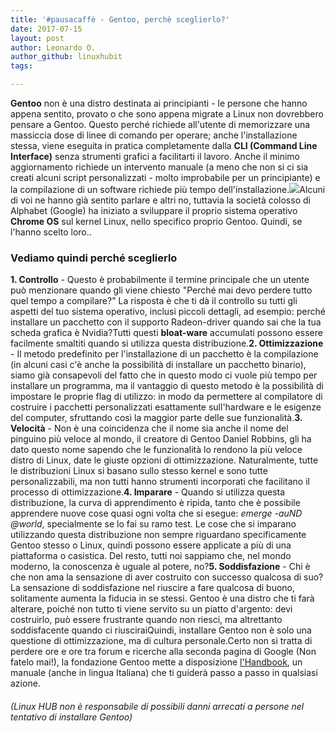 ```yaml
---
title: '#pausacaffè - Gentoo, perchè sceglierlo?'
date: 2017-07-15
layout: post
author: Leonardo O.
author_github: linuxhubit
tags:

---
```

**Gentoo** non è una distro destinata ai principianti - le persone che hanno appena sentito, provato o che sono appena migrate a Linux non dovrebbero pensare a Gentoo. Questo perché richiede all'utente di memorizzare una massiccia dose di linee di comando per operare; anche l'installazione stessa, viene eseguita in pratica completamente dalla **CLI (Command Line Interface)** senza strumenti grafici a facilitarti il lavoro. Anche il minimo aggiornamento richiede un intervento manuale (a meno che non si ci sia creati alcuni script personalizzati - molto improbabile per un principiante) e la compilazione di un software richiede più tempo dell'installazione.![](https://linuxhub.it/wordpress/wp-content/uploads/2017/07/chrome-os_763996_full.jpg)Alcuni di voi ne hanno già sentito parlare e altri no, tuttavia la società colosso di Alphabet (Google) ha iniziato a sviluppare il proprio sistema operativo **Chrome OS** sul kernel Linux, nello specifico proprio Gentoo. Quindi, se l'hanno scelto loro..

### Vediamo quindi perché sceglierlo

**1\. Controllo** - Questo è probabilmente il termine principale che un utente può menzionare quando gli viene chiesto "Perché mai devo perdere tutto quel tempo a compilare?" La risposta è che ti dà il controllo su tutti gli aspetti del tuo sistema operativo, inclusi piccoli dettagli, ad esempio: perché installare un pacchetto con il supporto Radeon-driver quando sai che la tua scheda grafica è Nvidia?Tutti questi **bloat-ware** accumulati possono essere facilmente smaltiti quando si utilizza questa distribuzione.**2\. Ottimizzazione** - Il metodo predefinito per l'installazione di un pacchetto è la compilazione (in alcuni casi c'è anche la possibilità di installare un pacchetto binario), siamo già consapevoli del fatto che in questo modo ci vuole più tempo per installare un programma, ma il vantaggio di questo metodo è la possibilità di impostare le proprie flag di utilizzo: in modo da permettere al compilatore di costruire i pacchetti personalizzati esattamente sull'hardware e le esigenze del computer, sfruttando così la maggior parte delle sue funzionalità.**3\. Velocità** - Non è una coincidenza che il nome sia anche il nome del pinguino più veloce al mondo, il creatore di Gentoo Daniel Robbins, gli ha dato questo nome sapendo che le funzionalità lo rendono la più veloce distro di Linux, date le giuste opzioni di ottimizzazione. Naturalmente, tutte le distribuzioni Linux si basano sullo stesso kernel e sono tutte personalizzabili, ma non tutti hanno strumenti incorporati che facilitano il processo di ottimizzazione.**4\. Imparare** - Quando si utilizza questa distribuzione, la curva di apprendimento è ripida, tanto che è possibile apprendere nuove cose quasi ogni volta che si esegue: _emerge -auND @world_, specialmente se lo fai su ramo test. Le cose che si imparano utilizzando questa distribuzione non sempre riguardano specificamente Gentoo stesso o Linux, quindi possono essere applicate a più di una piattaforma o casistica. Del resto, tutti noi sappiamo che, nel mondo moderno, la conoscenza è uguale al potere, no?**5\. Soddisfazione** - Chi è che non ama la sensazione di aver costruito con successo qualcosa di suo? La sensazione di soddisfazione nel riuscire a fare qualcosa di buono, solitamente aumenta la fiducia in se stessi. Gentoo è una distro che ti farà alterare, poiché non tutto ti viene servito su un piatto d'argento: devi costruirlo, può essere frustrante quando non riesci, ma altrettanto soddisfacente quando ci riusciraiQuindi, installare Gentoo non è solo una questione di ottimizzazione, ma di cultura personale.Certo non si tratta di perdere ore e ore tra forum e ricerche alla seconda pagina di Google (Non fatelo mai!), la fondazione Gentoo mette a disposizione [l'Handbook](https://wiki.gentoo.org/wiki/Handbook:Main_Page/it), un manuale (anche in lingua Italiana) che ti guiderà passo a passo in qualsiasi azione.

###### _(Linux HUB non è responsabile di possibili danni arrecati a persone nel tentativo di installare Gentoo)_